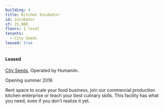 ```yaml
---
building: 4
title: Kitchen Incubator
id: incubator
sf: 15,000
floors: 1 level
tenants:
  - City Seeds
leased: true
---
```


#### Leased

<a href="http://www.cityseeds.org" target="_blank">City Seeds</a>, Operated by Humanim.

Opening summer 2016

Rent space to scale your food business, join our commercial production kitchen enterprise or
teach your best culinary skills. This facility has what you need, even if you don’t realize it yet.
